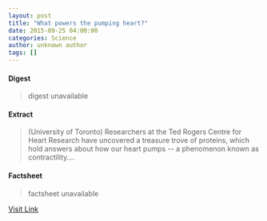 ```yaml
---
layout: post
title: "What powers the pumping heart?"
date: 2015-09-25 04:00:00
categories: Science
author: unknown author
tags: []
---
```



#### Digest
>digest unavailable

#### Extract
>(University of Toronto) Researchers at the Ted Rogers Centre for Heart Research have uncovered a treasure trove of proteins, which hold answers about how our heart pumps -- a phenomenon known as contractility....

#### Factsheet
>factsheet unavailable

[Visit Link](http://www.eurekalert.org/pub_releases/2015-09/uot-wpt092515.php)


